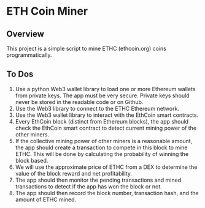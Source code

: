 # ETH Coin Miner

## Overview

This project is a simple script to mine ETHC (ethcoin.org) coins programmatically.

## To Dos

1. Use a python Web3 wallet library to load one or more Ethereum wallets from private keys. The app must be very secure. Private keys should never be stored in the readable code or on Github.
2. Use the Web3 library to connect to the ETHC Ethereum network.
3. Use the Web3 wallet library to interact with the EthCoin smart contracts.
4. Every EthCoin block (distinct from Ethereum blocks), the app should check the EthCoin smart contract to detect current mining power of the other miners.
5. If the collective mining power of other miners is a reasonable amount, the app should create a transaction to compete in this block to mine ETHC. This will be done by calculating the probability of winning the block based.
6. We will use the approximate price of ETHC from a DEX to determine the value of the block reward and net profitability.
7. The app should then monitor the pending transactions and mined transactions to detect if the app has won the block or not.
8. The app should then record the block number, transaction hash, and the amount of ETHC mined.